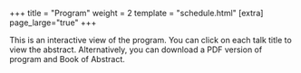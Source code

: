 +++
title = "Program"
weight = 2
template = "schedule.html"
[extra]
page_large="true"
+++

This is an interactive view of the program. You can click on each talk title to view the abstract. Alternatively, you can download a PDF version of program and Book of Abstract.